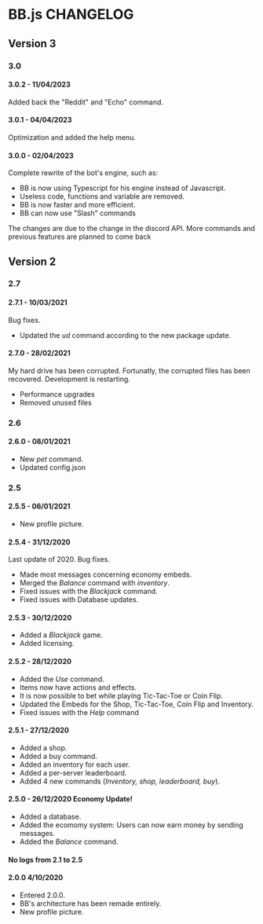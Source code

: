 # BB.js CHANGELOG

## Version 3

### 3.0

#### 3.0.2 - 11/04/2023

Added back the "Reddit" and "Echo" command.

#### 3.0.1 - 04/04/2023

Optimization and added the help menu.

#### 3.0.0 - 02/04/2023

Complete rewrite of the bot's engine, such as:

* BB is now using Typescript for his engine instead of Javascript.
* Useless code, functions and variable are removed.
* BB is now faster and more efficient.
* BB can now use "Slash" commands

The changes are due to the change in the discord API. More commands and previous features are planned to come back

## Version 2

### 2.7

#### 2.7.1 - 10/03/2021

Bug fixes.

- Updated the *ud* command according to the new package update.

#### 2.7.0 - 28/02/2021

My hard drive has been corrupted. Fortunatly, the corrupted files has been recovered. Development is restarting.

- Performance upgrades
- Removed unused files

### 2.6

#### 2.6.0 - 08/01/2021

- New *pet* command.
- Updated config.json

### 2.5

#### 2.5.5 - 06/01/2021

- New profile picture.

#### 2.5.4 - 31/12/2020

Last update of 2020.
Bug fixes.

- Made most messages concerning economy embeds.
- Merged the *Balance* command with *inventory*.
- Fixed issues with the *Blackjack* command.
- Fixed issues with Database updates.

#### 2.5.3 - 30/12/2020

- Added a *Blackjack* game.
- Added licensing.

#### 2.5.2 - 28/12/2020

- Added the *Use* command.
- Items now have actions and effects.
- It is now possible to bet while playing Tic-Tac-Toe or Coin Flip.
- Updated the Embeds for the Shop, Tic-Tac-Toe, Coin Flip and Inventory.
- Fixed issues with the *Help* command

#### 2.5.1 - 27/12/2020

- Added a shop.
- Added a buy command.
- Added an inventory for each user.
- Added a per-server leaderboard.
- Added 4 new commands (*Inventory, shop, leaderboard, buy*).

#### 2.5.0 - 26/12/2020 Economy Update!

- Added a database.
- Added the ecomomy system: Users can now earn money by sending messages.
- Added the *Balance* command.

#### No logs from 2.1 to 2.5

#### 2.0.0 4/10/2020

* Entered 2.0.0.
* BB's architecture has been remade entirely.
* New profile picture.
